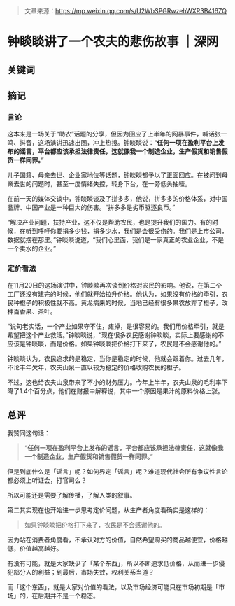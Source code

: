 > 文章来源：https://mp.weixin.qq.com/s/U2WbSPGRwzehWXR3B416ZQ

# 钟睒睒讲了一个农夫的悲伤故事 ｜深网

## 关键词

## 摘记

### 言论

这本来是一场关于“助农”话题的分享，但因为回应了上半年的网暴事件，喊话张一鸣、抖音，这场演讲迅速出圈，冲上热搜。钟睒睒说：“**任何一项在盈利平台上发布的谣言，平台都应该承担法律责任，这就像我一个制造企业，生产假货和销售假货一样同罪。**”

儿子国籍、母亲去世、企业家地位等话题，钟睒睒都予以了正面回应。在被问到母亲去世的问题时，甚至一度情绪失控，转身下台，在一旁低头抽噎。

在前一天的媒体交谈中，钟睒睒谈及了拼多多，他说，拼多多的价格体系，对中国品牌、中国产业是一种巨大的伤害。“拼多多是劣币驱逐良币。”

“解决产业问题，扶持产业，这不仅是帮助农民，也是提升我们的国力。有的时候，在听到呼吁你要捐多少钱，捐多少水，我们是会很受伤的。我们是上市公司，数据就摆在那里。”钟睒睒说道，“我们心里面，我们是一家真正的农业企业，不是一个卖水的企业。”



### 定价看法

在11月20日的这场演讲中，钟睒睒再次谈到价格对农民的影响。他说，在第二个工厂还没有建完的时候，他们就开始拉升价格。他认为，如果没有价格的牵引，农民种橙子的积极性就不高。黄龙病来的时候，当地已经有很多果农放弃了橙子，改种百香果、茶叶。

“说句老实话，一个产业如果守不住，瘫掉，是很容易的。我们用价格牵引，就是希望把这个产业救活。”钟睒睒说，“现在很多农民感谢钟睒睒，实际上要感谢的不应该是钟睒睒，而是价格。如果钟睒睒把价格打下来了，农民是不会感谢他的。”

钟睒睒认为，农民追求的是稳定，当你是稳定的时候，他就会跟着你。过去几年，不论丰年欠年，农夫山泉一直以较为稳定的价格收购农民的橙子。

不过，这也给农夫山泉带来了不小的财务压力。今年上半年，农夫山泉的毛利率下降了1.4个百分点，他们在财报中解释说，其中一个原因是果汁的原料价格上涨。



## 总评

我赞同这句话：

> “**任何一项在盈利平台上发布的谣言，平台都应该承担法律责任，这就像我一个制造企业，生产假货和销售假货一样同罪。**”

但是到底什么是「谣言」呢？如何界定「谣言」呢？难道现代社会所有争议性言论都必须上听证会，打官司么？

所以可能还是需要了解传播，了解人类的叙事。



第二其实现在也开始进一步思考定价问题，从生产者角度看确实是这样的：

> 如果钟睒睒把价格打下来了，农民是不会感谢他的。

因为站在消费者角度看，不承认对方的价值，自然希望购买的商品越便宜，价格越低，价值越高越好。

有没有可能，就是大家缺少了「某个东西」，所以不断追求低价格，从而进一步侵犯部分人的利益；到最后，市场失效，权利关系当道？

而「这个东西」，就是大家对价值的看法，以及市场经济可能只在市场初期是「市场」的，在后期并不是一个稳态。